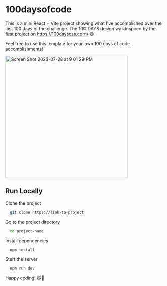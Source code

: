 # 100daysofcode
 This is a mini React + Vite project showing what I've accomplished over the last 100 days of the challenge.
 The 100 DAYS design was inspired by the first project on https://100dayscss.com/ 😄

 Feel free to use this template for your own 100 days of code accomplishments!

<img width="389" alt="Screen Shot 2023-07-28 at 9 01 29 PM" src="https://github.com/elliezub/100DaysOfCode/assets/112726692/abb85b8c-3680-4940-bbc5-b49010424f7e">

## Run Locally

Clone the project

```bash
  git clone https://link-to-project
```

Go to the project directory

```bash
  cd project-name
```

Install dependencies

```bash
  npm install
```

Start the server

```bash
  npm run dev
```

Happy coding! 🐱🎉
